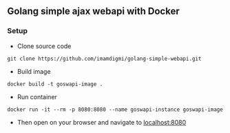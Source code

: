 ## Golang simple ajax webapi with Docker

### Setup
- Clone source code
```
git clone https://github.com/imamdigmi/golang-simple-webapi.git
```
- Build image
```
docker build -t goswapi-image .
```
- Run container
```
docker run -it --rm -p 8080:8080 --name goswapi-instance goswapi-image
```
- Then open on your browser and navigate to [localhost:8080](http://localhost:8080)